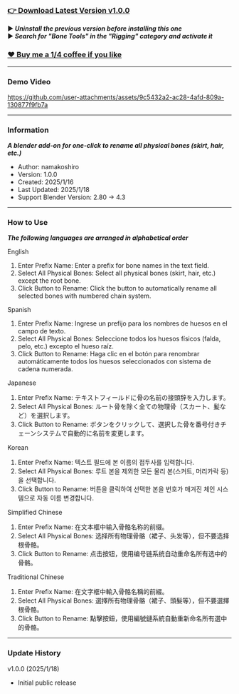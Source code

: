 ### [👉 Download Latest Version v1.0.0](https://github.com/namakoshiro/blender-bone-tools/releases/tag/v1.0.0)
**▶ *Uninstall the previous version before installing this one***  
**▶ *Search for "Bone Tools" in the "Rigging" category and activate it***  
### [❤️ Buy me a 1/4 coffee if you like](https://www.patreon.com/namakoshiro)

---

### Demo Video

https://github.com/user-attachments/assets/9c5432a2-ac28-4afd-809a-130877f9fb7a

---

### Information

***A blender add-on for one-click to rename all physical bones (skirt, hair, etc.)***  

- Author: namakoshiro
- Version: 1.0.0
- Created: 2025/1/16
- Last Updated: 2025/1/18
- Support Blender Version: 2.80 → 4.3

---

### How to Use

***The following languages are arranged in alphabetical order***  

English
1. Enter Prefix Name: Enter a prefix for bone names in the text field.
2. Select All Physical Bones: Select all physical bones (skirt, hair, etc.) except the root bone.
3. Click Button to Rename: Click the button to automatically rename all selected bones with numbered chain system.

Spanish
1. Enter Prefix Name: Ingrese un prefijo para los nombres de huesos en el campo de texto.
2. Select All Physical Bones: Seleccione todos los huesos físicos (falda, pelo, etc.) excepto el hueso raíz.
3. Click Button to Rename: Haga clic en el botón para renombrar automáticamente todos los huesos seleccionados con sistema de cadena numerada.

Japanese
1. Enter Prefix Name: テキストフィールドに骨の名前の接頭辞を入力します。
2. Select All Physical Bones: ルート骨を除く全ての物理骨（スカート、髪など）を選択します。
3. Click Button to Rename: ボタンをクリックして、選択した骨を番号付きチェーンシステムで自動的に名前を変更します。

Korean
1. Enter Prefix Name: 텍스트 필드에 본 이름의 접두사를 입력합니다.
2. Select All Physical Bones: 루트 본을 제외한 모든 물리 본(스커트, 머리카락 등)을 선택합니다.
3. Click Button to Rename: 버튼을 클릭하여 선택한 본을 번호가 매겨진 체인 시스템으로 자동 이름 변경합니다.

Simplified Chinese
1. Enter Prefix Name: 在文本框中输入骨骼名称的前缀。
2. Select All Physical Bones: 选择所有物理骨骼（裙子、头发等），但不要选择根骨骼。
3. Click Button to Rename: 点击按钮，使用编号链系统自动重命名所有选中的骨骼。

Traditional Chinese
1. Enter Prefix Name: 在文字框中輸入骨骼名稱的前綴。
2. Select All Physical Bones: 選擇所有物理骨骼（裙子、頭髮等），但不要選擇根骨骼。
3. Click Button to Rename: 點擊按鈕，使用編號鏈系統自動重新命名所有選中的骨骼。

---

### Update History

v1.0.0 (2025/1/18)
- Initial public release
